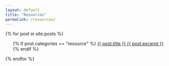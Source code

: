 ```yaml
---
layout: default
title: "Resources"
permalink: /resources/
---
```


{% for post in site.posts %}
   <ul>
   {% if post.categories == "resource" %}
       <a href="{{ post.url }}">{{ post.title }} {{ post.excerpt }}</a>
   {% endif %}
   </ul>
{% endfor %}